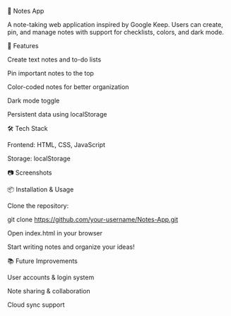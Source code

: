 📝 Notes App

A note-taking web application inspired by Google Keep. Users can create, pin, and manage notes with support for checklists, colors, and dark mode.

🚀 Features

Create text notes and to-do lists

Pin important notes to the top

Color-coded notes for better organization

Dark mode toggle

Persistent data using localStorage

🛠️ Tech Stack

Frontend: HTML, CSS, JavaScript

Storage: localStorage

📷 Screenshots

📦 Installation & Usage

Clone the repository:

git clone https://github.com/your-username/Notes-App.git


Open index.html in your browser

Start writing notes and organize your ideas!

📚 Future Improvements

User accounts & login system

Note sharing & collaboration

Cloud sync support


